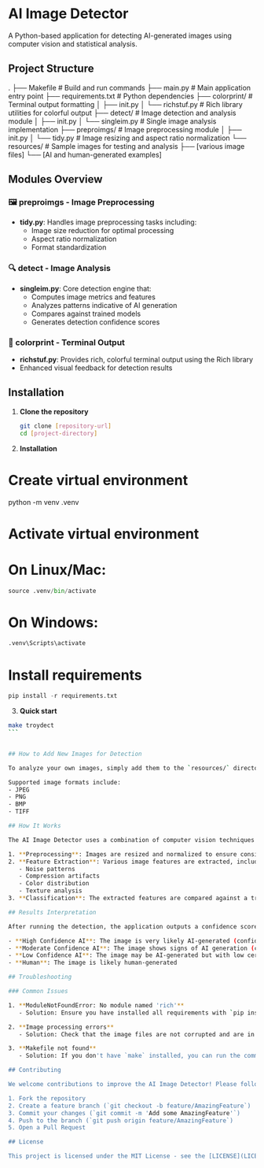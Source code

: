 # AI Image Detector

A Python-based application for detecting AI-generated images using computer vision and statistical analysis.

## Project Structure
.
├── Makefile # Build and run commands
├── main.py # Main application entry point
├── requirements.txt # Python dependencies
├── colorprint/ # Terminal output formatting
│ ├── init.py
│ └── richstuf.py # Rich library utilities for colorful output
├── detect/ # Image detection and analysis module
│ ├── init.py
│ └── singleim.py # Single image analysis implementation
├── preproimgs/ # Image preprocessing module
│ ├── init.py
│ └── tidy.py # Image resizing and aspect ratio normalization
└── resources/ # Sample images for testing and analysis
├── [various image files]
└── [AI and human-generated examples]
## Modules Overview

### 🖼️ preproimgs - Image Preprocessing
- **tidy.py**: Handles image preprocessing tasks including:
  - Image size reduction for optimal processing
  - Aspect ratio normalization
  - Format standardization

### 🔍 detect - Image Analysis
- **singleim.py**: Core detection engine that:
  - Computes image metrics and features
  - Analyzes patterns indicative of AI generation
  - Compares against trained models
  - Generates detection confidence scores

### 🎨 colorprint - Terminal Output
- **richstuf.py**: Provides rich, colorful terminal output using the Rich library
- Enhanced visual feedback for detection results

## Installation

1. **Clone the repository**
   ```bash
   git clone [repository-url]
   cd [project-directory]
   ```

2. **Installation**
# Create virtual environment
python -m venv .venv

# Activate virtual environment
# On Linux/Mac:
```python
source .venv/bin/activate
```
# On Windows:
```python
.venv\Scripts\activate
```
# Install requirements
```python
pip install -r requirements.txt
```
3. **Quick start**
````bash
make troydect
```


## How to Add New Images for Detection

To analyze your own images, simply add them to the `resources/` directory. The application will process all images in this folder when running the detection pipeline.

Supported image formats include:
- JPEG
- PNG
- BMP
- TIFF

## How It Works

The AI Image Detector uses a combination of computer vision techniques and statistical analysis to identify AI-generated images. The process involves:

1. **Preprocessing**: Images are resized and normalized to ensure consistent analysis.
2. **Feature Extraction**: Various image features are extracted, including:
   - Noise patterns
   - Compression artifacts
   - Color distribution
   - Texture analysis
3. **Classification**: The extracted features are compared against a trained model to determine the likelihood of AI generation.

## Results Interpretation

After running the detection, the application outputs a confidence score for each image:

- **High Confidence AI**: The image is very likely AI-generated (confidence > 80%)
- **Moderate Confidence AI**: The image shows signs of AI generation (confidence 60-80%)
- **Low Confidence AI**: The image may be AI-generated but with low certainty (confidence < 60%)
- **Human**: The image is likely human-generated

## Troubleshooting

### Common Issues

1. **ModuleNotFoundError: No module named 'rich'**
   - Solution: Ensure you have installed all requirements with `pip install -r requirements.txt`

2. **Image processing errors**
   - Solution: Check that the image files are not corrupted and are in a supported format.

3. **Makefile not found**
   - Solution: If you don't have `make` installed, you can run the commands manually as described in the Usage section.

## Contributing

We welcome contributions to improve the AI Image Detector! Please follow these steps:

1. Fork the repository
2. Create a feature branch (`git checkout -b feature/AmazingFeature`)
3. Commit your changes (`git commit -m 'Add some AmazingFeature'`)
4. Push to the branch (`git push origin feature/AmazingFeature`)
5. Open a Pull Request

## License

This project is licensed under the MIT License - see the [LICENSE](LICENSE) file for details.
